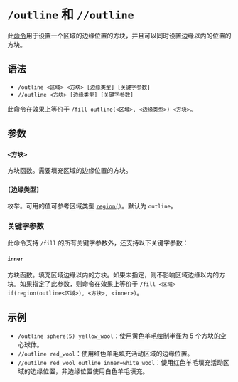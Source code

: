 # `/outline` 和 `//outline`

此[命令](../zh.md)用于设置一个区域的边缘位置的方块，并且可以同时设置边缘以内的位置的方块。

## 语法

- `/outline <区域> <方块> [边缘类型] [关键字参数]`
- `//outline <方块> [边缘类型] [关键字参数]`

此命令在效果上等价于 `/fill outline(<区域>, <边缘类型>) <方块>`。

## 参数

### `<方块>`

方块函数。需要填充区域的边缘位置的方块。

### `[边缘类型]`

枚举。可用的值可参考区域类型 [`region()`](/documents/arguments/region/outline/zh.md)。默认为 `outline`。

### 关键字参数

此命令支持 `/fill` 的所有关键字参数外，还支持以下关键字参数：

#### `inner`

方块函数。填充区域边缘以内的方块。如果未指定，则不影响区域边缘以内的方块。如果指定了此参数，则命令在效果上等价于 `/fill <区域> if(region(outline<区域>), <方块>, <inner>)`。

## 示例

- `/outline sphere(5) yellow_wool`：使用黄色羊毛绘制半径为 5 个方块的空心球体。
- `//outline red_wool`：使用红色羊毛填充活动区域的边缘位置。
- `//outilne red_wool outline inner=white_wool`：使用红色羊毛填充活动区域的边缘位置，非边缘位置使用白色羊毛填充。